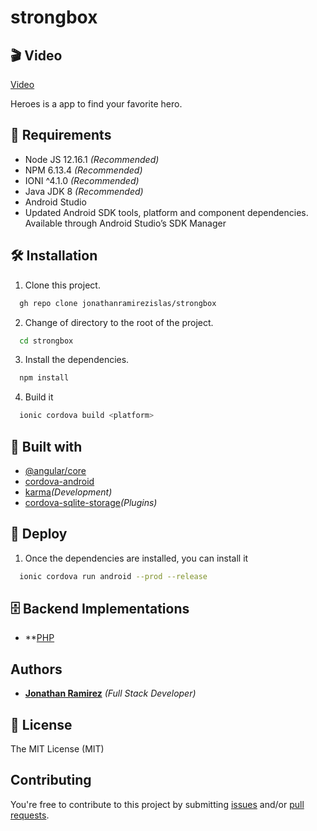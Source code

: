 # strongbox

## 🎬 Video
[Video](https://mailita-my.sharepoint.com/:v:/g/personal/hmacias_aguascalientes_tecnm_mx/EcmmSSkTYaZKmq_7HMSLydUB61VX8w4MtlS3t-9n0FA1aQ?e=Uv0oy6)

Heroes is a app to find your favorite hero.

## 📢 Requirements
- Node JS 12.16.1 _(Recommended)_
- NPM 6.13.4 _(Recommended)_
- IONI ^4.1.0 _(Recommended)_
- Java JDK 8 _(Recommended)_
- Android Studio
- Updated Android SDK tools, platform and component dependencies. Available through Android Studio’s SDK Manager


## 🛠 Installation
1. Clone this project.
```bash
  gh repo clone jonathanramirezislas/strongbox
```
2. Change of directory to the root of the project.
```bash
  cd strongbox
```
3. Install the dependencies.
```bash
  npm install
```
4. Build it 
```bash
  ionic cordova build <platform>
```

## 🔧 Built with
- [@angular/core](https://www.npmjs.com/package/@angular/core) 
- [cordova-android](https://www.npmjs.com/package/cordova-android)
- [karma](https://react-redux.js.org)_(Development)_
- [cordova-sqlite-storage](https://www.npmjs.com/package/cordova-sqlite-storage)_(Plugins)_


## 🚀 Deploy
1. Once the dependencies are installed, you can install it
```bash
  ionic cordova run android --prod --release
```

## 🗄️ Backend Implementations

- **[PHP](https://www.php.net/manual/es/intro-whatis.php)


## Authors

- **[Jonathan Ramirez](https://github.com/jonathanramirezislas)** _(Full Stack Developer)_


## 📜 License
The MIT License (MIT)

## Contributing

You're free to contribute to this project by submitting [issues](https://github.com/jonathanramirezislas/strongbox/issues) and/or [pull requests](hhttps://github.com/jonathanramirezislas/strongbox/pulls).


